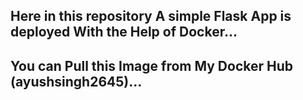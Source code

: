 Here in this repository A simple Flask App is deployed With the Help of Docker... 
---------------------------------------------------------------------------------
You can Pull this Image from My Docker Hub (ayushsingh2645)...
---------------------------------------------------------------------
